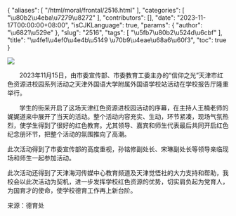 {
    "aliases": [
        "/html/moral/frontal/2516.html"
    ],
    "categories": [
        "\u80b2\u4eba\u7279\u8272"
    ],
    "contributors": [],
    "date": "2023-11-17T00:00:00+08:00",
    "isCJKLanguage": true,
    "params": {
        "author": "\u6821\u529e"
    },
    "slug": "2516",
    "tags": [
        "\u5fb7\u80b2\u524d\u6cbf"
    ],
    "title": "\u4fe1\u4ef0\u4e4b\u5149  \u70b9\u4eae\u68a6\u60f3",
    "toc": true
}

![](https://cdn.tfls.online/mirror/full/e934162152cc267b11f011aa2bb8bbf08e0d032b.jpg)




        2023年11月15日，由市委宣传部、市委教育工委主办的“信仰之光”天津市红色资源进校园系列活动之天津外国语大学附属外国语学校站活动在学校报告厅隆重举行。




       学生的街采开启了这场天津红色资源进校园活动的序幕，在主持人王楠老师的娓娓道来中展开了当天的活动。整个活动内容充实、生动，环节紧凑，现场气氛热烈，使学生得到了很好的红色教育。尤其领导、嘉宾和师生代表最后共同开启红色纪念册环节，把整个活动的氛围推向了高潮。




 




 此次活动得到了市委宣传部的高度重视，孙铭修副处长、宋琳副处长等领导亲临现场和师生一起参加活动。




  





 此次活动还得到了天津海河传媒中心教育频道及天津觉悟社的大力支持和帮助，我校会以此次活动为契机，进一步发挥学校红色资源的优势，切实肩负起为党育人，为国育才的使命，使学校德育工作再上新台阶。




  




来源：德育处

  





  



